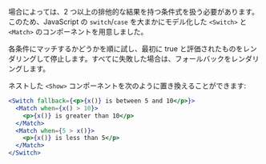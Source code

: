 場合によっては、2 つ以上の排他的な結果を持つ条件式を扱う必要があります。このため、JavaScript の `switch`/`case` を大まかにモデル化した `<Switch>` と `<Match>` のコンポーネントを用意しました。

各条件にマッチするかどうかを順に試し、最初に true と評価されたものをレンダリングして停止します。すべてに失敗した場合は、フォールバックをレンダリングします。

ネストした `<Show>` コンポーネントを次のように置き換えることができます:

```jsx
<Switch fallback={<p>{x()} is between 5 and 10</p>}>
  <Match when={x() > 10}>
    <p>{x()} is greater than 10</p>
  </Match>
  <Match when={5 > x()}>
    <p>{x()} is less than 5</p>
  </Match>
</Switch>
```
